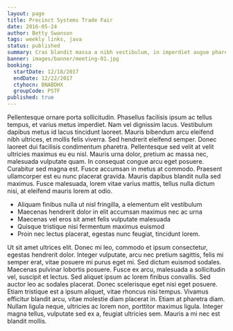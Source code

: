 ```yaml
---
layout: page
title: Precinct Systems Trade Fair
date: 2016-05-24
author: Betty Swanson
tags: weekly links, java
status: published
summary: Cras blandit massa a nibh vestibulum, in imperdiet augue pharetra.
banner: images/banner/meeting-01.jpg
booking:
  startDate: 12/18/2017
  endDate: 12/22/2017
  ctyhocn: BNABDHX
  groupCode: PSTF
published: true
---
```

Pellentesque ornare porta sollicitudin. Phasellus facilisis ipsum ac tellus tempus, et varius metus imperdiet. Nam vel dignissim lacus. Vestibulum dapibus metus id lacus tincidunt laoreet. Mauris bibendum arcu eleifend nibh ultrices, et mollis felis viverra. Sed hendrerit eleifend semper. Donec laoreet dui facilisis condimentum pharetra. Pellentesque sed velit at velit ultricies maximus eu eu nisl. Mauris urna dolor, pretium ac massa nec, malesuada vulputate quam. In consequat congue arcu eget posuere. Curabitur sed magna est. Fusce accumsan in metus at commodo. Praesent ullamcorper est eu nunc placerat gravida. Mauris dapibus blandit nulla sed maximus. Fusce malesuada, lorem vitae varius mattis, tellus nulla dictum nisi, at eleifend mauris lorem at odio.

* Aliquam finibus nulla ut nisl fringilla, a elementum elit vestibulum
* Maecenas hendrerit dolor in elit accumsan maximus nec ac urna
* Maecenas vel eros sit amet felis vulputate malesuada
* Quisque tristique nisi fermentum maximus euismod
* Proin nec lectus placerat, egestas nunc feugiat, tincidunt lorem.

Ut sit amet ultrices elit. Donec mi leo, commodo et ipsum consectetur, egestas hendrerit dolor. Integer vulputate, arcu nec pretium sagittis, felis mi semper erat, vitae posuere mi purus eget mi. Sed dictum euismod sodales. Maecenas pulvinar lobortis posuere. Fusce ex arcu, malesuada a sollicitudin vel, suscipit et lectus. Sed aliquet ipsum ac lorem finibus convallis. Sed auctor leo ac sodales placerat. Donec scelerisque eget nisi eget posuere. Etiam tristique est a ipsum aliquet, vitae rhoncus nisi tempus. Vivamus efficitur blandit arcu, vitae molestie diam placerat in. Etiam at pharetra diam. Nullam ligula neque, ultricies ac lorem non, porttitor maximus ligula. Integer magna tellus, vulputate sed ex a, feugiat ultricies sem. Mauris a mi nec est blandit mollis.

